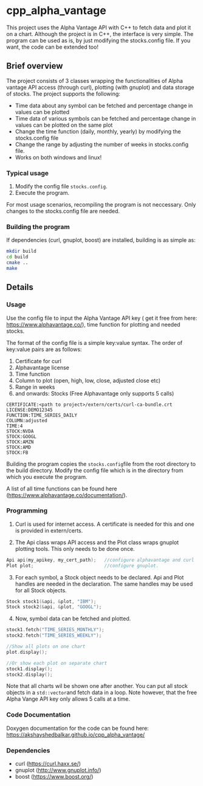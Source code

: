 # cpp_alpha_vantage
This project uses the Alpha Vantage API with C++ to fetch data and plot it on a chart. Although the project is in C++, the interface is very simple. The program can be used as is, by just modifying the stocks.config file. If you want, the code can be extended too!
## Brief overview
The project consists of 3 classes wrapping the functionalities of Alpha vantage API access (through curl), plotting (with gnuplot) and data storage of stocks. 
The project supports the following:

- Time data about any symbol can be fetched and percentage change in values can be plotted
- Time data of various symbols can be fetched and percentage change in values can be plotted on the same plot
- Change the time function (daily, monthly, yearly) by modifying the stocks.config file
- Change the range by adjusting the number of weeks in stocks.config file. 
- Works on both windows and linux!
### Typical usage
1. Modify the config file `stocks.config`.
2. Execute the program. 

For most usage scenarios, recompiling the program is not neccessary. Only changes to the stocks.config file are needed. 
### Building the program
If dependencies (curl, gnuplot, boost) are installed, building is as simple as:
```bash
mkdir build
cd build
cmake ..
make
```
## Details
### Usage
Use the config file to input the Alpha Vantage API key ( get it free from here: https://www.alphavantage.co/), time function for plotting and needed stocks. 

The format of the config file is a simple key:value syntax. The order of key:value pairs are as follows:
1) Certificate for curl
2) Alphavantage license
3) Time function
4) Column to plot (open, high, low, close, adjusted close etc)
5) Range in weeks
6) and onwards: Stocks (Free Alphavantage only supports 5 calls)
```
CERTIFICATE:<path to project>/extern/certs/curl-ca-bundle.crt
LICENSE:DEMO12345
FUNCTION:TIME_SERIES_DAILY
COLUMN:adjusted
TIME:4
STOCK:NVDA
STOCK:GOOGL
STOCK:AMZN
STOCK:AMD
STOCK:FB
```
Building the program copies the `stocks.config`file from the root directory to the build directory. 
Modify the config file which is in the directory from which you execute the program. 

A list of all time functions can be found here (https://www.alphavantage.co/documentation/).

### Programming
1. Curl is used for internet access. A certificate is needed for this and one is provided in extern/certs. 

2. The Api class wraps API access and the Plot class wraps gnuplot plotting tools. This only needs to be done once.
```c++
Api api(my_apikey, my_cert_path);   //configure alphavantage and curl
Plot plot;                          //configure gnuplot.
```
3. For each symbol, a Stock object needs to be declared. Api and Plot handles are needed in the declaration. The same handles may be used for all Stock objects. 
```c++
Stock stock1(&api, &plot, "IBM");
Stock stock2(&api, &plot, "GOOGL");
```
4. Now, symbol data can be fetched and plotted. 
```c++
stock1.fetch("TIME_SERIES_MONTHLY");
stock2.fetch("TIME_SERIES_WEEKLY");

//Show all plots on one chart
plot.display();

//Or show each plot on separate chart
stock1.display();
stock2.display();
```
Note that all charts wil be shown one after another. You can put all stock objects in a `std::vector`and fetch data in a loop.
Note however, that the free Alpha Vange API key only allows 5 calls at a time. 

### Code Documentation
Doxygen documentation for the code can be found here: https://akshayshedbalkar.github.io/cpp_alpha_vantage/

### Dependencies
- curl (https://curl.haxx.se/)
- gnuplot (http://www.gnuplot.info/)
- boost (https://www.boost.org/)

